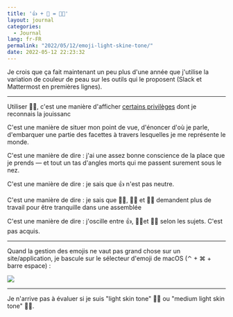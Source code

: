 ```yaml
---
title: '👍 + 🏻 = 👍🏻'
layout: journal
categories:
  - Journal
lang: fr-FR
permalink: "2022/05/12/emoji-light-skine-tone/"
date: 2022-05-12 22:23:32
---
```


Je crois que ça fait maintenant un peu plus d'une année que j'utilise la variation de couleur de peau sur les outils qui le proposent (Slack et Mattermost en premières lignes).

---

Utiliser 👍🏻, c'est une manière d'afficher [certains privilèges](/2020/12/02/privileges/) dont je reconnais la jouissanc

C'est une manière de situer mon point de vue, d'énoncer d'où je parle, d'embarquer une partie des facettes à travers lesquelles je me représente le monde.

C'est une manière de dire : j'ai une assez bonne conscience de la place que je prends — et tout un tas d'angles morts qui me passent surement sous le nez.

C'est une manière de dire : je sais que 👍 n'est pas neutre.

C'est une manière de dire : je sais que 👍🏽, 👍🏾 et 👍🏿 demandent plus de travail pour être tranquille dans une assemblée 

C'est une manière de dire : j'oscille entre 👍, 👍🏻et 👍🏼 selon les sujets. C'est pas acquis. 

---

Quand la gestion des emojis ne vaut pas grand chose sur un site/application, je bascule sur le sélecteur d'emoji de macOS (⌃ + ⌘ + barre espace) :

![](/images/2022/05/emoji-picker.png)

---

Je n'arrive pas à évaluer si je suis "light skin tone" 👍🏻 ou "medium light skin tone" 👍🏼.
